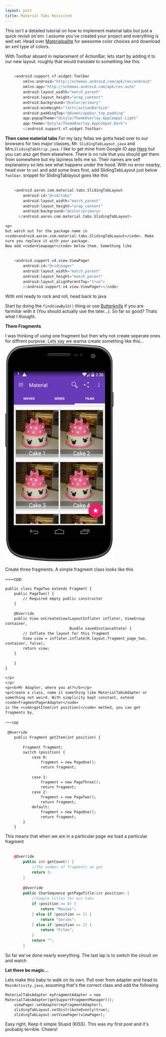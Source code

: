 ```yaml
---
layout: post
title: Material Tabs Revisited
---
```

This isn't a detailed tutorial on how to implement material tabs but just a quick revisit on'em. 
I assume you've created your project and everything is well set. Head over <a href="http://www.materialpalette.com/">Materialpallte</a> for awesome color choices and download an xml type of colors.

<p>With Toolbar aboard in replacement of ActionBar, lets start by adding it to our new layout. roughly that would translate to something like this.</p>

~~~cpp

    <android.support.v7.widget.Toolbar 
        xmlns:android="http://schemas.android.com/apk/res/android"
        xmlns:app="http://schemas.android.com/apk/res-auto"
        android:layout_width="match_parent"
        android:layout_height="wrap_content"
        android:background="@color/primary"
        android:minHeight="?attr/actionBarSize" 
        android:paddingTop="@dimen/appbar_top_padding"
        app:popupTheme="@style/ThemeOverlay.AppCompat.Light"
        app:theme="@style/ThemeOverlay.AppCompat.Dark">
        </android.support.v7.widget.Toolbar>
~~~

<b>Then came material tabs</b>
    For my lazy fellas we gotta head over to our browsers for two major classes, Mr. <code>SlidingTabLayout.java</code> and Mrs.<code>SlidingTabStrip.java</code>.
    I like to get mine from Google IO app <a href="https://github.com/google/iosched/tree/master/android/src/main/java/com/google/samples/apps/iosched/ui/widget">Here</a> but you can also get them elsewhere. There is no rule that you should get them from somewhere but my laziness tells me so. 
    Their names are self explanatory so lets see what happens under the hood.
    With no error nearby, head over to <code>xml</code> and add some lines
    first, add SlidingTabLayout just below <code>Toolbar</code>. snippet for SlidingTablayout goes like this

~~~cpp

    <android.aaron.com.material.tabs.SlidingTabLayout
        android:id="@+id/tabs"
        android:layout_width="match_parent"
        android:layout_height="wrap_content"
        android:background="@color/primary>
      </android.aaron.com.material.tabs.SlidingTabLayout>

~~~
	<p>
    but watch out for the package name in <code>android.aaron.com.material.tabs.SlidingTabLayout</code>. Make sure you replace it with your package.
    Now add <code>Viewpager</code> below them. Something like
   </p>

~~~cpp 

    <android.support.v4.view.ViewPager
        android:id="@+id/pager"
        android:layout_width="match_parent"
        android:layout_height="match_parent"
        android:layout_alignParentTop="true">
        </android.support.v4.view.ViewPager></code>
~~~

<p>With xml ready to rock and roll, head back to java</p>
<p>Start by doing the <code>findViewById()</code> thing or use <a href="http://jakewharton.github.io/butterknife/">Butterknife</a> if you are farmiliar with it (You should actually use the later...). So far so good? Thats what I thought.</p>

<p><strong>Them Fragments</strong></p>

<p>I was thinking of using one fragment but then why not create seperate ones for diffrent purpose. Lets say we wanna create something like this... 
<img src="public/images/tabs.png" height="700px" width="350px">
<p>Create three fragments. A simple fragment class looks like this
</p>
~~~cpp

    public class PageTwo extends Fragment {
        public PageTwo() {
            // Required empty public constructor
        }

        @Override
        public View onCreateView(LayoutInflater inflater, ViewGroup container,
                                 Bundle savedInstanceState) {
            // Inflate the layout for this fragment
            View view = inflater.inflate(R.layout.fragment_page_two, container, false);
            return view;
        }

        }
    }

~~~
</p>
</p>
<p><b>Mr Adapter, where you at?</b></p>
<p>Create a class, name it something like MaterialTabsAdapter or something not weird. With simplicity kept constant, extend <code>FragmentPagerAdapter</code>
in the <code>getItem(int position)</code> method, you can get fragments by,

~~~cpp

 @Override
    public Fragment getItem(int position) {
      
        Fragment fragment;
        switch (position) {
            case 0:
                fragment = new PageOne();
                return fragment;

            case 1:
                fragment = new PageThree();
                return fragment;
            case 2:
                fragment = new PageTwo();
                return fragment;
            default:
                fragment = new PageOne();
                return fragment;
        }
    }
~~~
<p>This means that when we are in a particular page we load a particular fragment</p>
<p>

~~~cpp

    @Override
        public int getCount() {
            //The number of fragments we got
            return 3;
        }

        @Override
        public CharSequence getPageTitle(int position) {
            //Sample titles for our tabs
            if (position == 0) {
                return "Movies";
            } else if (position == 1) {
                return "Series";
            } else if (position == 2) {
                return "Films";
            }
            return "";
        }
~~~
</p>
<p>So far we've done nearly everything. The last lap is to switch the circuit on and watch</p>
<p><strong>Let there be magic...</strong></p>
<p>
Lets make this baby to walk on its own.
	Pull over from adapter and head to <code>MainActivity.java</code>, assuming that's the correct class and add the following</p>
<pre><code>MaterialTabsAdapter myFragmentAdapter = new MaterialTabsAdapter(getSupportFragmentManager());   
	viewPager.setAdapter(myFragmentAdapter);
	slidingTabLayout.setDistributeEvenly(true);
	slidingTabLayout.setViewPager(viewPager);
</code></pre>
<p>Easy right, Keep it simple Stupid (KISS).
	This was my first post and it's probably terrible. Cheers!
</p>

